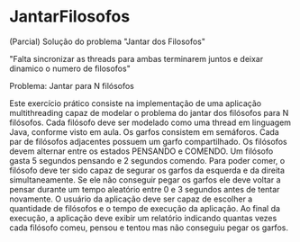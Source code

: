 # JantarFilosofos
(Parcial) Solução do problema "Jantar dos Filosofos"

"Falta sincronizar as threads para ambas terminarem juntos e deixar dinamico o numero de filosofos"

Problema: Jantar para N filósofos

Este exercício prático consiste na implementação de uma aplicação multithreading capaz de
modelar o problema do jantar dos filósofos para N filósofos.
Cada filósofo deve ser modelado como uma thread em linguagem Java, conforme visto em
aula. Os garfos consistem em semáforos. Cada par de filósofos adjacentes possuem um garfo
compartilhado.
Os filósofos devem alternar entre os estados PENSANDO e COMENDO. Um filósofo gasta 5
segundos pensando e 2 segundos comendo. Para poder comer, o filósofo deve ter sido capaz de
segurar os garfos da esquerda e da direita simultaneamente. Se ele não conseguir pegar os garfos
ele deve voltar a pensar durante um tempo aleatório entre 0 e 3 segundos antes de tentar
novamente.
O usuário da aplicação deve ser capaz de escolher a quantidade de filósofos e o tempo de
execução da aplicação​. Ao final da execução, a aplicação deve exibir um relatório indicando
quantas vezes cada filósofo comeu, pensou e tentou mas não conseguiu pegar os garfos.